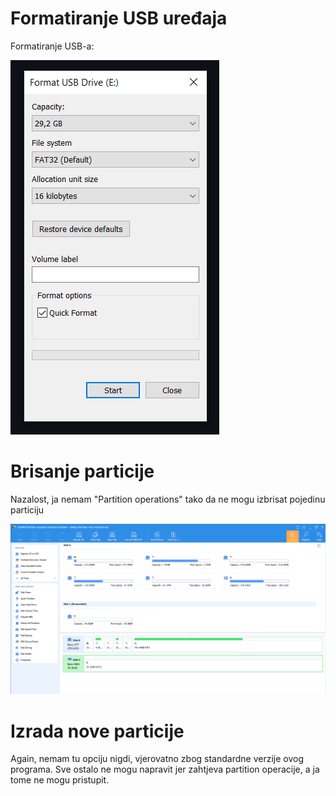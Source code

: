 # Formatiranje USB uređaja

Formatiranje USB-a:

![Formatiranje USB-a](assets/Formatiranje.png)

# Brisanje particije

Nazalost, ja nemam "Partition operations" tako da ne mogu izbrisat pojedinu particiju

![PAssistent](assets/Asistent.png)

# Izrada nove particije

Again, nemam tu opciju nigdi, vjerovatno zbog standardne verzije ovog programa.
Sve ostalo ne mogu napravit jer zahtjeva partition operacije, a ja tome ne mogu pristupit.
